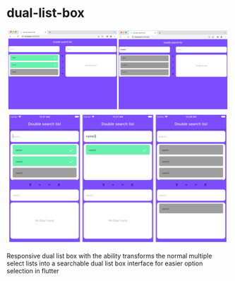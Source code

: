 # dual-list-box

![Project!](overview2.png)
![Project!](overview1.png)

Responsive dual list box with the ability transforms the normal multiple select lists into a searchable dual list box interface for easier option selection in flutter

